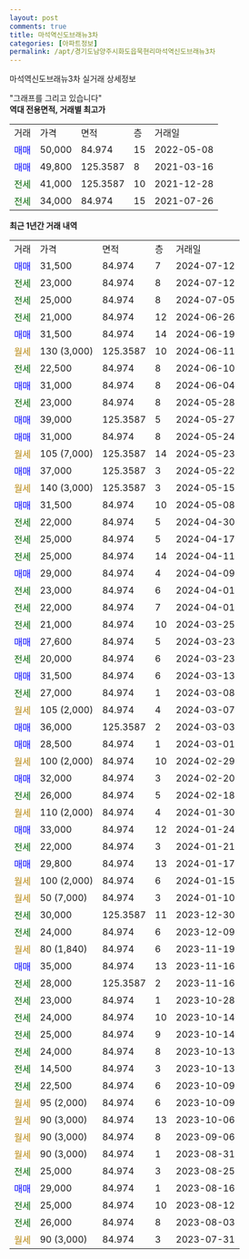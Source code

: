 ```yaml
---
layout: post
comments: true
title: 마석역신도브래뉴3차
categories: [아파트정보]
permalink: /apt/경기도남양주시화도읍묵현리마석역신도브래뉴3차
---
```


마석역신도브래뉴3차 실거래 상세정보

<script type="text/javascript">
  google.charts.load('current', {'packages':['line', 'corechart']});
  google.charts.setOnLoadCallback(drawChart);

  function drawChart() {
    var data = new google.visualization.DataTable();
    data.addColumn('date', '거래일');
    data.addColumn('number', "매매");
    data.addColumn('number', "전세");
    data.addColumn('number', "전매");

    data.addRows([[new Date(Date.parse("2024-07-12")), 31500, null, null], [new Date(Date.parse("2024-07-12")), null, 23000, null], [new Date(Date.parse("2024-07-05")), null, 25000, null], [new Date(Date.parse("2024-06-26")), null, 21000, null], [new Date(Date.parse("2024-06-19")), 31500, null, null], [new Date(Date.parse("2024-06-11")), null, null, null], [new Date(Date.parse("2024-06-10")), null, 22500, null], [new Date(Date.parse("2024-06-04")), 31000, null, null], [new Date(Date.parse("2024-05-28")), null, 23000, null], [new Date(Date.parse("2024-05-27")), 39000, null, null], [new Date(Date.parse("2024-05-24")), 31000, null, null], [new Date(Date.parse("2024-05-23")), null, null, null], [new Date(Date.parse("2024-05-22")), 37000, null, null], [new Date(Date.parse("2024-05-15")), null, null, null], [new Date(Date.parse("2024-05-08")), 31500, null, null], [new Date(Date.parse("2024-04-30")), null, 22000, null], [new Date(Date.parse("2024-04-17")), null, 25000, null], [new Date(Date.parse("2024-04-11")), null, 25000, null], [new Date(Date.parse("2024-04-09")), 29000, null, null], [new Date(Date.parse("2024-04-01")), null, 23000, null], [new Date(Date.parse("2024-04-01")), null, 22000, null], [new Date(Date.parse("2024-03-25")), null, 21000, null], [new Date(Date.parse("2024-03-23")), 27600, null, null], [new Date(Date.parse("2024-03-23")), null, 20000, null], [new Date(Date.parse("2024-03-13")), 31500, null, null], [new Date(Date.parse("2024-03-08")), null, 27000, null], [new Date(Date.parse("2024-03-07")), null, null, null], [new Date(Date.parse("2024-03-03")), 36000, null, null], [new Date(Date.parse("2024-03-01")), 28500, null, null], [new Date(Date.parse("2024-02-29")), null, null, null], [new Date(Date.parse("2024-02-20")), 32000, null, null], [new Date(Date.parse("2024-02-18")), null, 26000, null], [new Date(Date.parse("2024-01-30")), null, null, null], [new Date(Date.parse("2024-01-24")), 33000, null, null], [new Date(Date.parse("2024-01-21")), null, 22000, null], [new Date(Date.parse("2024-01-17")), 29800, null, null], [new Date(Date.parse("2024-01-15")), null, null, null], [new Date(Date.parse("2024-01-10")), null, null, null], [new Date(Date.parse("2023-12-30")), null, 30000, null], [new Date(Date.parse("2023-12-09")), null, 24000, null], [new Date(Date.parse("2023-11-19")), null, null, null], [new Date(Date.parse("2023-11-16")), 35000, null, null], [new Date(Date.parse("2023-11-16")), null, 28000, null], [new Date(Date.parse("2023-10-28")), null, 23000, null], [new Date(Date.parse("2023-10-14")), null, 24000, null], [new Date(Date.parse("2023-10-14")), null, 25000, null], [new Date(Date.parse("2023-10-13")), null, 24000, null], [new Date(Date.parse("2023-10-13")), null, 14500, null], [new Date(Date.parse("2023-10-09")), null, 22500, null], [new Date(Date.parse("2023-10-09")), null, null, null], [new Date(Date.parse("2023-10-06")), null, null, null], [new Date(Date.parse("2023-09-06")), null, null, null], [new Date(Date.parse("2023-08-31")), null, null, null], [new Date(Date.parse("2023-08-25")), null, 25000, null], [new Date(Date.parse("2023-08-16")), 29000, null, null], [new Date(Date.parse("2023-08-12")), null, 25000, null], [new Date(Date.parse("2023-08-03")), null, 26000, null], [new Date(Date.parse("2023-07-31")), null, null, null]]);

    var options = {
      hAxis: {
        format: 'yyyy/MM/dd'
      },    
      lineWidth: 0,
      pointsVisible: true,    
      title: '최근 1년간 유형별 실거래가 분포',
      legend: { position: 'bottom' }
    };

    var formatter = new google.visualization.NumberFormat({pattern:'###,###'} );
    formatter.format(data, 1);
    formatter.format(data, 2);
    
    setTimeout(function() {
        var chart = new google.visualization.LineChart(document.getElementById('columnchart_material'));
        chart.draw(data, (options));
        document.getElementById('loading').style.display = 'none';
    }, 200);
  }
</script>


<div id="loading" style="z-index:20; display: block; margin-left: 0px">"그래프를 그리고 있습니다"</div>
<div id="columnchart_material" style="width: 95%; margin-left: 0px; display: block"></div>
<!-- contents start -->
<b>역대 전용면적, 거래별 최고가</b>
<table class="sortable">
    <tr>
      <td>거래</td>
      <td>가격</td>
      <td>면적</td>
      <td>층</td>
      <td>거래일</td>
    </tr>
        <tr>
          <td><a style="color: blue">매매</a></td>
          <td>50,000</td>
          <td>84.974</td>
          <td>15</td>
          <td>2022-05-08</td>
        </tr>            <tr>
          <td><a style="color: blue">매매</a></td>
          <td>49,800</td>
          <td>125.3587</td>
          <td>8</td>
          <td>2021-03-16</td>
        </tr>        
        <tr>
              <td><a style="color: darkgreen">전세</a></td>
              <td>41,000</td>
              <td>125.3587</td>
              <td>10</td>
              <td>2021-12-28</td>
            </tr>            <tr>
              <td><a style="color: darkgreen">전세</a></td>
              <td>34,000</td>
              <td>84.974</td>
              <td>15</td>
              <td>2021-07-26</td>
            </tr>        
    
</table>

<b>최근 1년간 거래 내역</b>

<table class="sortable">
    <tr>
      <td>거래</td>
      <td>가격</td>
      <td>면적</td>
      <td>층</td>
      <td>거래일</td>
    </tr>
    <tr>
      <td><a style="color: blue">매매</a></td>
      <td>31,500</td>
      <td>84.974</td>
      <td>7</td>
      <td>2024-07-12</td>
    </tr>          <tr>
      <td><a style="color: darkgreen">전세</a></td>
      <td>23,000</td>
      <td>84.974</td>
      <td>8</td>
      <td>2024-07-12</td>
    </tr>          <tr>
      <td><a style="color: darkgreen">전세</a></td>
      <td>25,000</td>
      <td>84.974</td>
      <td>8</td>
      <td>2024-07-05</td>
    </tr>          <tr>
      <td><a style="color: darkgreen">전세</a></td>
      <td>21,000</td>
      <td>84.974</td>
      <td>12</td>
      <td>2024-06-26</td>
    </tr>          <tr>
      <td><a style="color: blue">매매</a></td>
      <td>31,500</td>
      <td>84.974</td>
      <td>14</td>
      <td>2024-06-19</td>
    </tr>          <tr>
      <td><a style="color: darkgoldenrod">월세</a></td>
      <td>130 (3,000)</td>
      <td>125.3587</td>
      <td>10</td>
      <td>2024-06-11</td>
    </tr>          <tr>
      <td><a style="color: darkgreen">전세</a></td>
      <td>22,500</td>
      <td>84.974</td>
      <td>8</td>
      <td>2024-06-10</td>
    </tr>          <tr>
      <td><a style="color: blue">매매</a></td>
      <td>31,000</td>
      <td>84.974</td>
      <td>8</td>
      <td>2024-06-04</td>
    </tr>          <tr>
      <td><a style="color: darkgreen">전세</a></td>
      <td>23,000</td>
      <td>84.974</td>
      <td>8</td>
      <td>2024-05-28</td>
    </tr>          <tr>
      <td><a style="color: blue">매매</a></td>
      <td>39,000</td>
      <td>125.3587</td>
      <td>5</td>
      <td>2024-05-27</td>
    </tr>          <tr>
      <td><a style="color: blue">매매</a></td>
      <td>31,000</td>
      <td>84.974</td>
      <td>8</td>
      <td>2024-05-24</td>
    </tr>          <tr>
      <td><a style="color: darkgoldenrod">월세</a></td>
      <td>105 (7,000)</td>
      <td>125.3587</td>
      <td>14</td>
      <td>2024-05-23</td>
    </tr>          <tr>
      <td><a style="color: blue">매매</a></td>
      <td>37,000</td>
      <td>125.3587</td>
      <td>3</td>
      <td>2024-05-22</td>
    </tr>          <tr>
      <td><a style="color: darkgoldenrod">월세</a></td>
      <td>140 (3,000)</td>
      <td>125.3587</td>
      <td>3</td>
      <td>2024-05-15</td>
    </tr>          <tr>
      <td><a style="color: blue">매매</a></td>
      <td>31,500</td>
      <td>84.974</td>
      <td>10</td>
      <td>2024-05-08</td>
    </tr>          <tr>
      <td><a style="color: darkgreen">전세</a></td>
      <td>22,000</td>
      <td>84.974</td>
      <td>5</td>
      <td>2024-04-30</td>
    </tr>          <tr>
      <td><a style="color: darkgreen">전세</a></td>
      <td>25,000</td>
      <td>84.974</td>
      <td>5</td>
      <td>2024-04-17</td>
    </tr>          <tr>
      <td><a style="color: darkgreen">전세</a></td>
      <td>25,000</td>
      <td>84.974</td>
      <td>14</td>
      <td>2024-04-11</td>
    </tr>          <tr>
      <td><a style="color: blue">매매</a></td>
      <td>29,000</td>
      <td>84.974</td>
      <td>4</td>
      <td>2024-04-09</td>
    </tr>          <tr>
      <td><a style="color: darkgreen">전세</a></td>
      <td>23,000</td>
      <td>84.974</td>
      <td>6</td>
      <td>2024-04-01</td>
    </tr>          <tr>
      <td><a style="color: darkgreen">전세</a></td>
      <td>22,000</td>
      <td>84.974</td>
      <td>7</td>
      <td>2024-04-01</td>
    </tr>          <tr>
      <td><a style="color: darkgreen">전세</a></td>
      <td>21,000</td>
      <td>84.974</td>
      <td>10</td>
      <td>2024-03-25</td>
    </tr>          <tr>
      <td><a style="color: blue">매매</a></td>
      <td>27,600</td>
      <td>84.974</td>
      <td>5</td>
      <td>2024-03-23</td>
    </tr>          <tr>
      <td><a style="color: darkgreen">전세</a></td>
      <td>20,000</td>
      <td>84.974</td>
      <td>6</td>
      <td>2024-03-23</td>
    </tr>          <tr>
      <td><a style="color: blue">매매</a></td>
      <td>31,500</td>
      <td>84.974</td>
      <td>6</td>
      <td>2024-03-13</td>
    </tr>          <tr>
      <td><a style="color: darkgreen">전세</a></td>
      <td>27,000</td>
      <td>84.974</td>
      <td>1</td>
      <td>2024-03-08</td>
    </tr>          <tr>
      <td><a style="color: darkgoldenrod">월세</a></td>
      <td>105 (2,000)</td>
      <td>84.974</td>
      <td>4</td>
      <td>2024-03-07</td>
    </tr>          <tr>
      <td><a style="color: blue">매매</a></td>
      <td>36,000</td>
      <td>125.3587</td>
      <td>2</td>
      <td>2024-03-03</td>
    </tr>          <tr>
      <td><a style="color: blue">매매</a></td>
      <td>28,500</td>
      <td>84.974</td>
      <td>1</td>
      <td>2024-03-01</td>
    </tr>          <tr>
      <td><a style="color: darkgoldenrod">월세</a></td>
      <td>100 (2,000)</td>
      <td>84.974</td>
      <td>10</td>
      <td>2024-02-29</td>
    </tr>          <tr>
      <td><a style="color: blue">매매</a></td>
      <td>32,000</td>
      <td>84.974</td>
      <td>3</td>
      <td>2024-02-20</td>
    </tr>          <tr>
      <td><a style="color: darkgreen">전세</a></td>
      <td>26,000</td>
      <td>84.974</td>
      <td>5</td>
      <td>2024-02-18</td>
    </tr>          <tr>
      <td><a style="color: darkgoldenrod">월세</a></td>
      <td>110 (2,000)</td>
      <td>84.974</td>
      <td>4</td>
      <td>2024-01-30</td>
    </tr>          <tr>
      <td><a style="color: blue">매매</a></td>
      <td>33,000</td>
      <td>84.974</td>
      <td>12</td>
      <td>2024-01-24</td>
    </tr>          <tr>
      <td><a style="color: darkgreen">전세</a></td>
      <td>22,000</td>
      <td>84.974</td>
      <td>3</td>
      <td>2024-01-21</td>
    </tr>          <tr>
      <td><a style="color: blue">매매</a></td>
      <td>29,800</td>
      <td>84.974</td>
      <td>13</td>
      <td>2024-01-17</td>
    </tr>          <tr>
      <td><a style="color: darkgoldenrod">월세</a></td>
      <td>100 (2,000)</td>
      <td>84.974</td>
      <td>6</td>
      <td>2024-01-15</td>
    </tr>          <tr>
      <td><a style="color: darkgoldenrod">월세</a></td>
      <td>50 (7,000)</td>
      <td>84.974</td>
      <td>3</td>
      <td>2024-01-10</td>
    </tr>          <tr>
      <td><a style="color: darkgreen">전세</a></td>
      <td>30,000</td>
      <td>125.3587</td>
      <td>11</td>
      <td>2023-12-30</td>
    </tr>          <tr>
      <td><a style="color: darkgreen">전세</a></td>
      <td>24,000</td>
      <td>84.974</td>
      <td>6</td>
      <td>2023-12-09</td>
    </tr>          <tr>
      <td><a style="color: darkgoldenrod">월세</a></td>
      <td>80 (1,840)</td>
      <td>84.974</td>
      <td>6</td>
      <td>2023-11-19</td>
    </tr>          <tr>
      <td><a style="color: blue">매매</a></td>
      <td>35,000</td>
      <td>84.974</td>
      <td>13</td>
      <td>2023-11-16</td>
    </tr>          <tr>
      <td><a style="color: darkgreen">전세</a></td>
      <td>28,000</td>
      <td>125.3587</td>
      <td>2</td>
      <td>2023-11-16</td>
    </tr>          <tr>
      <td><a style="color: darkgreen">전세</a></td>
      <td>23,000</td>
      <td>84.974</td>
      <td>1</td>
      <td>2023-10-28</td>
    </tr>          <tr>
      <td><a style="color: darkgreen">전세</a></td>
      <td>24,000</td>
      <td>84.974</td>
      <td>10</td>
      <td>2023-10-14</td>
    </tr>          <tr>
      <td><a style="color: darkgreen">전세</a></td>
      <td>25,000</td>
      <td>84.974</td>
      <td>9</td>
      <td>2023-10-14</td>
    </tr>          <tr>
      <td><a style="color: darkgreen">전세</a></td>
      <td>24,000</td>
      <td>84.974</td>
      <td>8</td>
      <td>2023-10-13</td>
    </tr>          <tr>
      <td><a style="color: darkgreen">전세</a></td>
      <td>14,500</td>
      <td>84.974</td>
      <td>3</td>
      <td>2023-10-13</td>
    </tr>          <tr>
      <td><a style="color: darkgreen">전세</a></td>
      <td>22,500</td>
      <td>84.974</td>
      <td>6</td>
      <td>2023-10-09</td>
    </tr>          <tr>
      <td><a style="color: darkgoldenrod">월세</a></td>
      <td>95 (2,000)</td>
      <td>84.974</td>
      <td>6</td>
      <td>2023-10-09</td>
    </tr>          <tr>
      <td><a style="color: darkgoldenrod">월세</a></td>
      <td>90 (3,000)</td>
      <td>84.974</td>
      <td>13</td>
      <td>2023-10-06</td>
    </tr>          <tr>
      <td><a style="color: darkgoldenrod">월세</a></td>
      <td>90 (3,000)</td>
      <td>84.974</td>
      <td>8</td>
      <td>2023-09-06</td>
    </tr>          <tr>
      <td><a style="color: darkgoldenrod">월세</a></td>
      <td>90 (3,000)</td>
      <td>84.974</td>
      <td>1</td>
      <td>2023-08-31</td>
    </tr>          <tr>
      <td><a style="color: darkgreen">전세</a></td>
      <td>25,000</td>
      <td>84.974</td>
      <td>3</td>
      <td>2023-08-25</td>
    </tr>          <tr>
      <td><a style="color: blue">매매</a></td>
      <td>29,000</td>
      <td>84.974</td>
      <td>1</td>
      <td>2023-08-16</td>
    </tr>          <tr>
      <td><a style="color: darkgreen">전세</a></td>
      <td>25,000</td>
      <td>84.974</td>
      <td>10</td>
      <td>2023-08-12</td>
    </tr>          <tr>
      <td><a style="color: darkgreen">전세</a></td>
      <td>26,000</td>
      <td>84.974</td>
      <td>8</td>
      <td>2023-08-03</td>
    </tr>          <tr>
      <td><a style="color: darkgoldenrod">월세</a></td>
      <td>90 (3,000)</td>
      <td>84.974</td>
      <td>3</td>
      <td>2023-07-31</td>
    </tr>      </table>
<!-- contents end -->    

